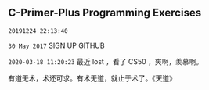 ## C-Primer-Plus Programming Exercises

`20191224 22:13:40`

`30 May 2017` SIGN UP GITHUB

`2020-03-18 11:20:23`  最近 lost ，看了 CS50 ，爽啊，羡慕啊。

有道无术，术还可求。有术无道，就止于术了。《天道》
